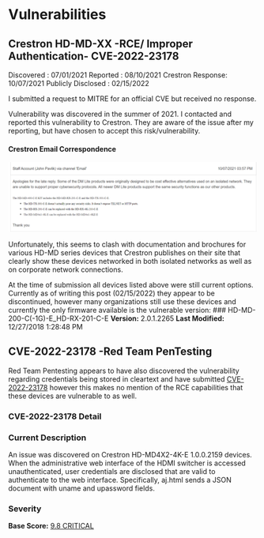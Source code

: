 # Vulnerabilities	

## Crestron HD-MD-XX -RCE/ Improper Authentication-  CVE-2022-23178
Discovered : 07/01/2021
Reported : 08/10/2021
Crestron Response: 10/07/2021
Publicly Disclosed : 02/15/2022

I submitted a request to MITRE for an official CVE but received no response. 

Vulnerability was discovered in the summer of 2021.  I contacted and reported this vulnerability to Crestron.  They are aware of the issue after my reporting, but have chosen to accept this risk/vulnerability.

#### Crestron Email Correspondence 
![enter image description here](https://github.com/AnthonyTippy/Images/blob/master/vulnerability%20email.PNG?raw=true)

Unfortunately, this seems to clash with documentation and brochures for various HD-MD series devices that Crestron publishes on their site that clearly show these devices networked in both isolated networks as well as on corporate network connections.  

At the time of submission all devices listed above were still current options.  Currently as of writing this post (02/15/2022) they appear to be discontinued, however many organizations still use these devices and currently the only firmware available is the vulnerable version: ### HD-MD-200-C(-1G)-E_HD-RX-201-C-E 
**Version:**  2.0.1.2265
**Last Modified:**  12/27/2018 1:28:48 PM 

## CVE-2022-23178 -Red Team PenTesting
Red Team Pentesting appears to have also discovered the vulnerability regarding credentials being stored in cleartext and have submitted [CVE-2022-23178](https://nvd.nist.gov/vuln/detail/CVE-2022-23178) however this makes no mention of the RCE capabilities that these devices are vulnerable to as well.  

### CVE-2022-23178  Detail

### Current Description

An issue was discovered on Crestron HD-MD4X2-4K-E 1.0.0.2159 devices. When the administrative web interface of the HDMI switcher is accessed unauthenticated, user credentials are disclosed that are valid to authenticate to the web interface. Specifically, aj.html sends a JSON document with uname and upassword fields.
### Severity
**Base Score:** [9.8 CRITICAL](https://nvd.nist.gov/vuln-metrics/cvss/v3-calculator?name=CVE-2022-23178&vector=AV:N/AC:L/PR:N/UI:N/S:U/C:H/I:H/A:H&version=3.1&source=NIST)

